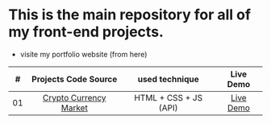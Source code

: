 # This is the main repository for all of my front-end projects.

- visite my portfolio website (from here)

| # | Projects Code Source | used technique | Live Demo |
|:---:|:--------------------------:|:-----------:|:-----------:|
| 01 | [Crypto Currency Market](https://github.com/drisskhattabi6/front-end-projects/tree/main/crypto%20currency%20market) | HTML + CSS + JS (API) |[Live Demo](https://drisskhattabi6.github.io/front-end-projects/crypto%20currency%20market/) |
